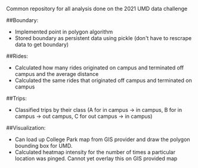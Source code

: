 Common repository for all analysis done on the 2021 UMD data challenge

##Boundary:
- Implemented point in polygon algorithm
- Stored boundary as persistent data using pickle (don't have to rescrape data to get boundary)

##Rides:
- Calculated how many rides originated on campus and terminated off campus and the average distance
- Calculated the same rides that originated off campus and terminated on campus

##Trips:
- Classified trips by their class (A for in campus -> in campus, B for in campus -> out campus, C for out campus -> in campus)

##Visualization:
  - Can load up College Park map from GIS provider and draw the polygon bounding box for UMD. 
  - Calculated heatmap intensity for the number of times a particular location was pinged. Cannot yet overlay this on GIS provided map
